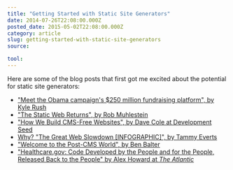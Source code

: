 ```yaml
---
title: "Getting Started with Static Site Generators"
date: 2014-07-26T22:08:00.000Z
posted_date: 2015-05-02T22:08:00.000Z
category: article
slug: getting-started-with-static-site-generators
source:

tool:
---
```

Here are some of the blog posts that first got me excited about the potential for static site generators:

- ["Meet the Obama campaign's $250 million fundraising platform", by Kyle Rush](http://kylerush.net/blog/meet-the-obama-campaigns-250-million-fundraising-platform/)
- ["The Static Web Returns", by Rob Muhlestein](http://robs.io/the-static-web-returns/)
- ["How We Build CMS-Free Websites", by Dave Cole at Development Seed](http://developmentseed.org/blog/2012/07/27/build-cms-free-websites/)
- [Why? "The Great Web Slowdown [INFOGRAPHIC]", by Tammy Everts](http://www.webperformancetoday.com/2014/02/25/the-great-web-slowdown-infographic/)
- ["Welcome to the Post-CMS World", by Ben Balter](http://ben.balter.com/2012/10/01/welcome-to-the-post-cms-world/)
- ["Healthcare.gov: Code Developed by the People and for the People, Released Back to the People" by Alex Howard at _The Atlantic_](http://www.theatlantic.com/technology/archive/2013/06/healthcaregov-code-developed-by-the-people-and-for-the-people-released-back-to-the-people/277295/)

